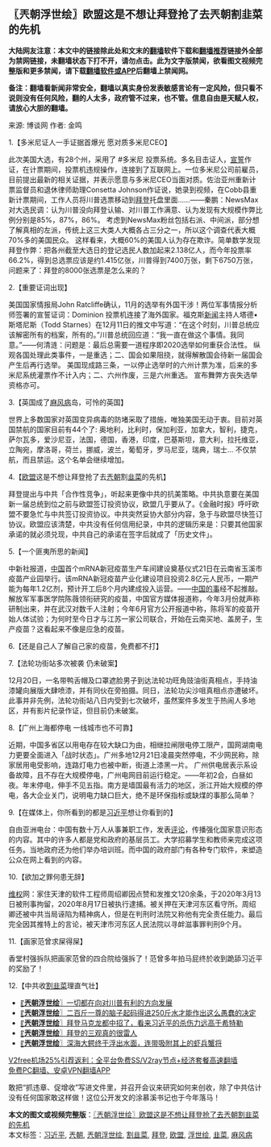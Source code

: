  <h2>〖兲朝浮世绘〗欧盟这是不想让拜登抢了去兲朝割韭菜的先机</h2> <p class="notice"><b>大陆网友注意：本文中的链接除此处和文末的<a href="https://github.com/bannedbook/fanqiang" >翻墙</a>软件下载和<a href="https://github.com/killgcd/justmysocks/blob/master/README.md">翻墙推荐</a>链接外全部为禁网链接，未翻墙状态下打不开，请勿点击。此为文字版禁闻，欲看图文视频完整版和更多禁闻，请下载<a href="https://github.com/bannedbook/fanqiang">翻墙软件或APP</a>后翻墙上禁闻网。</p><p>备注：翻墙看新闻非常安全，翻墙以真实身份发表敏感言论有一定风险，但只看不说则没有任何风险，翻的人太多，政府管不过来，也不管。信息自由是天赋人权，请放心大胆的翻墙。</b></p>  <div class="entry"> <p>来源:&nbsp;博谈网                            作者:&nbsp;金鸣                           </p> <p>1.【多米尼证人一手证据首爆光 愿对质多米尼CEO】</p> <p></p> <p>此次美国大选，有28个州，采用了 #多米尼 投票系统。多名目击证人，<span class='wp_keywordlink'><a href="https://www.bannedbook.org/forum5/topic17.html" title="宣誓与预言" target="_blank">宣誓</a></span>作证，在计票期间，投票机违规操作，连接到了互联网上。一位多米尼公司前雇员，目前提出最新的相关证据，并表示愿意与多米尼CEO当面对质。佐治亚州重新计票监督员和退休律师助理Consetta Johnson作证说，她录到视频，在Cobb县重新计票期间，工作人员将川普选票移动到<a href="https://www.bannedbook.org/bnews/tag/%e6%8b%9c%e7%99%bb/" class="st_tag internal_tag" rel="tag" title="标签 拜登 下的日志">拜登</a>托盘里面……——秦鹏：NewsMax对大选民调：认为川普没向拜登认输、对川普工作满意、认为发现有大规模作弊比例分别是85%，87%，86%。 考虑到NewsMax粉丝包括右派、中间派，部分想了解真相的左派，传统上这三大类人大概各占三分之一，所以这个调查代表大概70%多的美国民众。 这样看来，大概60%的美国人认为存在欺诈。简单数学发现拜登作弊：把各州截至大选日的登记选民人数加起来2.138亿人，而今年投票率66.2%，得到总选票应该是约1.415亿张，川普得到7400万张，剩下6750万张，问题来了：拜登的8000张选票是怎么来的？</p> <p>2.【重要证词出现】</p> <p></p> <p>美国国家情报局John Ratcliffe确认，11月的选举有外国干涉！两位军事情报分析师签署的宣誓证词：Dominion 投票机连接了海外国家。福克斯<span class='wp_keywordlink_affiliate'><a href="https://www.bannedbook.org/" title="新闻">新闻</a></span>主持人塔德•斯塔尼斯（Todd Starnes）在12月11日的推文中写道：“在这个时刻，川普总统应该解密所有的档案，所有的。”川普总统回应道：“我一直在做这个事情。我同意。”——何清涟：问题是：最后总需要一道程序即2020选举如何重获合法性。 纵观各国处理此类事件，一是重选；二、国会如果阻挠，就得解散国会待新一届国会产生后再行选举。 美国现成路三条，一以停止选举时的六州计票为准，后来的多米尼系统灌票作不计入内；二、六州作废，三是六州重选。 宣布舞弊方丧失选举资格亦可。</p> <p>3.【英国成了<a href="https://www.bannedbook.org/bnews/tag/%e9%ba%bb%e9%a3%8e%e7%97%85/" class="st_tag internal_tag" rel="tag" title="标签 麻风病 下的日志">麻风病</a>岛，可怜的英国】</p> <p></p>  <p>世界上多数国家对英国变异病毒的防堵采取了措施，唯独美国无动于衷。目前对英国禁航的国家目前有44个了: 奥地利，比利时，保加利亚，加拿大，智利，捷克，萨尔瓦多，爱沙尼亚，法国，德国，香港，印度，巴基斯坦，意大利，拉托维亚，立陶宛，摩洛哥，荷兰，挪威，波兰，葡萄牙，罗马尼亚，瑞典，瑞士&#8230; 不仅禁航，而且禁运。这个名单会继续增加。</p> <p>4.【<a href="https://www.bannedbook.org/bnews/tag/%e6%ac%a7%e7%9b%9f/" class="st_tag internal_tag" rel="tag" title="标签 欧盟 下的日志">欧盟</a>这是不想让拜登抢了去<a href="https://www.bannedbook.org/bnews/tag/%e5%85%b2%e6%9c%9d/" class="st_tag internal_tag" rel="tag" title="标签 兲朝 下的日志">兲朝</a>割<a href="https://www.bannedbook.org/bnews/tag/%e9%9f%ad%e8%8f%9c/" class="st_tag internal_tag" rel="tag" title="标签 韭菜 下的日志">韭菜</a>的先机】</p> <p></p> <p>拜登提出与中共「合作性竞争」，听起来更像中共的抗美策略。中共执意要在美国新一届总统到位之前与欧盟签订投资协议，欧盟几乎要从了。《金融时报》呼吁欧盟不要急忙与中共签订投资协议。中共突然妥协大部分内容，急于与欧盟尽快签订协议。欧盟应该清楚，中共没有任何信用纪录，中共的逻辑历来是：只要其他国家承诺的就必须兑现，中共自己的承诺在签字后就成了「历史文件」。</p> <p>5.【一个匪夷所思的新闻】</p> <p></p> <p>中新社报道，<span class='wp_keywordlink_affiliate'><a href="https://www.bannedbook.org/" title="中国" target="_blank">中国</a></span>首个mRNA新冠疫苗生产车间建设奠基仪式21日在云南省玉溪市疫苗产业园举行。该mRNA新冠疫苗产业化建设项目投资2.8亿元人民币，一期产能为每年1.2亿剂，预计开工后8个月内建成投入运营。——<span class='wp_keywordlink'><a href="https://www.bannedbook.org/forum11/topic327.html" title="禁片：中国的事 谁上台也管不好?" target="_blank">中国的事</a></span>经不起推敲。解放军军事医学院陈薇领衔研究的疫苗，中国官方媒体报道称，今年3月份就声称研制出来，并在武汉对数千人注射；今年6月官方公开报道中称，陈将军的疫苗开始人体试验；为何时至今日才与江苏一家公司联合，开始在云南买地、盖房子，生产疫苗？这看起来不像是应急的疫苗。</p> <p>6.【还是自己人了解自己家的疫苗，免费都不打】</p> <p></p>  <p>7.【法轮功街站多次被袭 仍未破案】</p> <p></p> <p>12月20日，一名带鸭舌帽及口罩遮脸男子到达法轮功旺角豉油街真相点，手持油漆罐向展版大肆喷漆，并有同伙在旁拍摄。同日，法轮功尖沙咀真相点亦遭破坏。此事并非先例，法轮功街站八日内受到七次破坏，虽然案件多发生于热闹人多地区，并有影片纪录作证，但目前仍未破案。</p> <p>8.【广州上海都停电 一线城市也不可靠】</p> <p></p> <p>近期，中国多省区以用电存在较大缺口为由，相继拉闸限电停工限产，国网湖南电力更要全面进入「战时状态」。广州多地12月21日凌晨突然停电，不少网民称，除家居用电受影响，连路灯电力也被中断，街道上漆黑一片。 广州供电居表示系设备故障，且不存在大规模停电，广州电网目前运行稳定。——年初2会，白昼如夜。年末停电，伸手不见五指。南方是墙国最有活力的地区，浙江开始大规模的停电，各大企业关门，说明电力缺口巨大，绝不是环保指标或缺煤的事那么简单？</p> <p>9.【在媒体上，你所看到的都是<a href="https://www.bannedbook.org/bnews/tag/%e4%b9%a0%e8%bf%91%e5%b9%b3/" class="st_tag internal_tag" rel="tag" title="标签 习近平 下的日志">习近平</a>想让你看到的】</p> <p></p> <p>自由亚洲电台：中国有数十万人从事兼职工作，发表<span class='wp_keywordlink_affiliate'><a href="https://www.bannedbook.org/bnews/comments/" title="新闻评论" target="_blank">评论</a></span>，传播强化国家意识形态的内容。其中的许多人都是党和政府的基层员工。大学招募学生和教师来完成这项任务。当地政府还为他们举办培训班。而中国的政府部门有各种专门软件，来塑造公众在网上看到的内容。</p>  <p>10.【欲加之罪何患无辞】</p> <p></p> <p><span class='wp_keywordlink_affiliate'><a href="https://www.bannedbook.org/bnews/weiquan/" title="维权" target="_blank">维权</a></span>网：家住天津的软件工程师周绍卿因点赞和发推文120余条，于2020年3月13日被刑事拘留，2020年8月17日被执行逮捕。被关押在天津河东区看守所。周绍卿还被中共当局诬陷为精神病人，但是在判刑时法院又称他有完全责任能力。最后完全因其推特上的言论，被天津市河东区人民法院以寻衅滋事罪判刑9个月。</p> <p>11.【画家范曾求屎得屎】</p> <p></p> <p>香堂村强拆队把画家范曾的四合院给强拆了！范曾多年拍马屁终於收到跪舔习近平的奖励了！</p> <p>12.【中共收<a href="https://www.bannedbook.org/bnews/tag/%E5%89%B2%E9%9F%AD%E8%8F%9C/" class="st_tag internal_tag" rel="tag" title="标签 割韭菜 下的日志">割韭菜</a>理直气壮】</p> <p></p> <ul class='op-related-articles' title='相关阅读'> <li><a href='https://www.bannedbook.org/bnews/ssgc/20201221/1451859.html' target='_blank'>〖<b>兲朝浮世绘</b>〗一切都在向对川普有利的方向发展</a></li> <li><a href='https://www.bannedbook.org/bnews/ssgc/20201219/1450659.html' target='_blank'>〖<b>兲朝浮世绘</b>〗二百斤一尊的脑子起码得进250斤水才能作出这么愚蠢的决定</a></li> <li><a href='https://www.bannedbook.org/bnews/ssgc/20201218/1450032.html' target='_blank'>〖<b>兲朝浮世绘</b>〗拜登马克龙都中招了，看来习近平的杀伤力远高于希特勒</a></li> <li><a href='https://www.bannedbook.org/bnews/ssgc/20201217/1449378.html' target='_blank'>〖<b>兲朝浮世绘</b>〗拜登的三观真的很雷人</a></li> <li><a href='https://www.bannedbook.org/bnews/ssgc/20201216/1448469.html' target='_blank'>〖<b>兲朝浮世绘</b>〗深海大鳄终于浮出水面，连带吸附其上的虾兵蟹将</a></li> </ul> <p class="texttj"> <a href="https://github.com/bannedbook/fanqiang/wiki/V2ray%E6%9C%BA%E5%9C%BA" target="_blank">V2free机场25%引荐返利：全平台免费SS/V2ray节点+经济套餐高速翻墙</a><br/> <a href="https://github.com/bannedbook/fanqiang/wiki/%E7%A6%81%E9%97%BB%E7%BD%91%E5%AE%89%E5%8D%93%E7%BF%BB%E5%A2%99%E6%96%B0%E9%97%BBAPP" target="_blank">免费PC翻墙、安卓VPN翻墙APP</a></p><p>敢把“抓违章、促增收”写进文件里，并召开会议来研究如何来创收，除了中共估计没有任何国家敢这样做！这位公开发文的涂慕溪书记也于今年落马！</p> <a name='sharetosocial'></a>       <div><b>本文的图文或视频完整版</b>：<a href='https://www.bannedbook.org/bnews/ssgc/20201222/1452491.html'>〖兲朝浮世绘〗欧盟这是不想让拜登抢了去兲朝割韭菜的先机</a></div>  </div><!--END ENTRY--> <div class="postfooter"> <div>本文标签：<a href="https://www.bannedbook.org/bnews/tag/%e4%b9%a0%e8%bf%91%e5%b9%b3/" rel="tag">习近平</a>, <a href="https://www.bannedbook.org/bnews/tag/%e5%85%b2%e6%9c%9d/" rel="tag">兲朝</a>, <a href="https://www.bannedbook.org/bnews/tag/%e5%85%b2%e6%9c%9d%e6%b5%ae%e4%b8%96%e7%bb%98/" rel="tag">兲朝浮世绘</a>, <a href="https://www.bannedbook.org/bnews/tag/%E5%89%B2%E9%9F%AD%E8%8F%9C/" rel="tag">割韭菜</a>, <a href="https://www.bannedbook.org/bnews/tag/%e6%8b%9c%e7%99%bb/" rel="tag">拜登</a>, <a href="https://www.bannedbook.org/bnews/tag/%e6%ac%a7%e7%9b%9f/" rel="tag">欧盟</a>, <a href="https://www.bannedbook.org/bnews/tag/%E6%B5%AE%E4%B8%96%E7%BB%98/" rel="tag">浮世绘</a>, <a href="https://www.bannedbook.org/bnews/tag/%e9%9f%ad%e8%8f%9c/" rel="tag">韭菜</a>, <a href="https://www.bannedbook.org/bnews/tag/%e9%ba%bb%e9%a3%8e%e7%97%85/" rel="tag">麻风病</a></div>  </div><!--END POSTFOOTER--> 